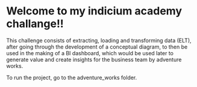 # Welcome to my indicium academy challange!!

This challenge consists of extracting, loading and transforming data (ELT), after going through the development of a conceptual diagram, to then be used in the making of a BI dashboard, which would be used later to generate value and create insights for the business team by adventure works.

To run the project, go to the adventure_works folder.
